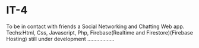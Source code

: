 # IT-4
To be in contact with friends a Social Networking and Chatting Web app.
Techs:Html, Css, Javascript, Php, Firebase(Realtime and Firestore)(Firebase Hosting)
still under development ..................
